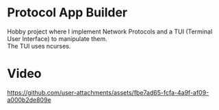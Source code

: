 # Protocol App Builder

Hobby project where I implement Network Protocols and a TUI (Terminal User Interface) to manipulate them.  
The TUI uses ncurses.

# Video

https://github.com/user-attachments/assets/fbe7ad65-fcfa-4a9f-af09-a000b2de809e

